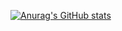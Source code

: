[![Anurag's GitHub stats](https://github-readme-stats.vercel.app/api?username=PTHy)](https://github.com/anuraghazra/github-readme-stats)

